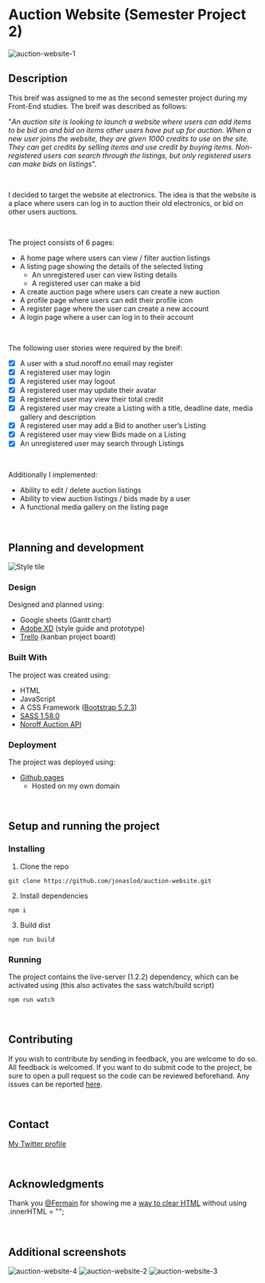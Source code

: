 # Auction Website (Semester Project 2)
![auction-website-1](https://user-images.githubusercontent.com/95305401/221525729-4f420282-881d-48cc-a12f-cf3b29ea7843.png)

## Description

This breif was assigned to me as the second semester project during my Front-End studies. The breif was described as follows:

"*An auction site is looking to launch a website where users can add items to be bid on and bid on items other users have put up for auction.
When a new user joins the website, they are given 1000 credits to use on the site. They can get credits by selling items and use credit by buying items. Non-registered users can search through the listings, but only registered users can make bids on listings*".

<br />

I decided to target the website at electronics. The idea is that the website is a place where users can log in to auction their old electronics, or bid on other users auctions.

<br />

The project consists of 6 pages:
- A home page where users can view / filter auction listings
- A listing page showing the details of the selected listing
  - An unregistered user can view listing details
  - A registered user can make a bid
- A create auction page where users can create a new auction
- A profile page where users can edit their profile icon
- A register page where the user can create a new account
- A login page where a user can log in to their account

<br />

The following user stories were required by the breif:
- [x] A user with a stud.noroff.no email may register
- [x] A registered user may login
- [x] A registered user may logout
- [x] A registered user may update their avatar
- [x] A registered user may view their total credit
- [x] A registered user may create a Listing with a title, deadline date, media gallery and description
- [x] A registered user may add a Bid to another user’s Listing
- [x] A registered user may view Bids made on a Listing
- [x] An unregistered user may search through Listings

<br />

Additionally I implemented:
- Ability to edit / delete auction listings
- Ability to view auction listings / bids made by a user
- A functional media gallery on the listing page

<br />

## Planning and development
![Style tile](https://user-images.githubusercontent.com/95305401/221539887-6659dab9-a38d-476f-a0fb-b2878e5534db.png)
### Design
Designed and planned using:
- Google sheets (Gantt chart)
- [Adobe XD](https://helpx.adobe.com/xd/get-started.html) (style guide and prototype)
- [Trello](https://trello.com) (kanban project board)

### Built With
The project was created using:
- HTML
- JavaScript
- A CSS Framework ([Bootstrap 5.2.3](https://getbootstrap.com/))
- [SASS 1.58.0](https://sass-lang.com/install)
- [Noroff Auction API](https://docs.noroff.dev/auctionhouse-endpoints/authentication)

### Deployment
The project was deployed using:
- [Github pages](https://docs.github.com/en/pages/getting-started-with-github-pages/about-github-pages)
  - Hosted on my own domain

<br />

## Setup and running the project
### Installing
1. Clone the repo
```
git clone https://github.com/jonaslod/auction-website.git
```
2. Install dependencies
```
npm i
```
3. Build dist
```
npm run build
```

### Running
The project contains the live-server (1.2.2) dependency, which can be activated using (this also activates the sass watch/build script)
```
npm run watch
```

<br />

## Contributing
If you wish to contribute by sending in feedback, you are welcome to do so. All feedback is welcomed. If you want to do submit code to the project, be sure to open a pull request so the code can be reviewed beforehand. Any issues can be reported [here](https://github.com/jonaslod/auction-website/issues).

<br />

## Contact
[My Twitter profile](https://twitter.com/jonaslodcontact)

<br />

## Acknowledgments
Thank you [@Fermain](https://github.com/Fermain) for showing me a [way to clear HTML](https://github.com/jonaslod/social-media/pull/2#discussion_r1040937689) without using .innerHTML = "";

<br />

## Additional screenshots
![auction-website-4](https://user-images.githubusercontent.com/95305401/221532685-592da807-60a6-4e83-8242-981ed1712c36.png)
![auction-website-2](https://user-images.githubusercontent.com/95305401/221532638-68f14f7f-62da-41b9-a77f-c49250affea1.png)
![auction-website-3](https://user-images.githubusercontent.com/95305401/221532662-68b61f46-57fb-4608-aa0c-061686a15786.png)
